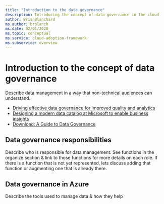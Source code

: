 ```yaml
---
title: "Introduction to the data governance"
description: Introducing the concept of data governance in the cloud
author: BrianBlanchard
ms.author: brblanch
ms.date: 02/01/2020
ms.topic: conceptual
ms.service: cloud-adoption-framework
ms.subservice: overview
---
```


# Introduction to the concept of data governance

Describe data management in a way that non-technical audiences can understand.

* [Driving effective data governance for improved quality and analytics](https://www.microsoft.com/itshowcase/driving-effective-data-governance-for-improved-quality-and-analytics)
* [Designing a modern data catalog at Microsoft to enable business insights](https://www.microsoft.com/itshowcase/designing-a-modern-data-catalog-at-microsoft-to-enable-business-insights)
* [Download: A Guide to Data Governance](https://query.prod.cms.rt.microsoft.com/cms/api/am/binary/RE4GEtu)


## Data governance responsibilities

Describe who is responsible for data management. See functions in the organize section & link to those functions for more details on each role. If there is a function that is not yet represented, lets discuss adding that function or augmenting one that is already there.

## Data governance in Azure

Describe the tools used to manage data & how they help
